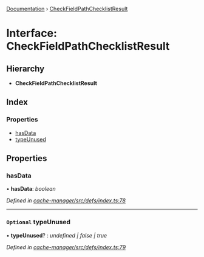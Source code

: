 [Documentation](../README.md) › [CheckFieldPathChecklistResult](checkfieldpathchecklistresult.md)

# Interface: CheckFieldPathChecklistResult

## Hierarchy

* **CheckFieldPathChecklistResult**

## Index

### Properties

* [hasData](checkfieldpathchecklistresult.md#hasdata)
* [typeUnused](checkfieldpathchecklistresult.md#optional-typeunused)

## Properties

###  hasData

• **hasData**: *boolean*

*Defined in [cache-manager/src/defs/index.ts:78](https://github.com/badbatch/graphql-box/blob/1c5407ab/packages/cache-manager/src/defs/index.ts#L78)*

___

### `Optional` typeUnused

• **typeUnused**? : *undefined | false | true*

*Defined in [cache-manager/src/defs/index.ts:79](https://github.com/badbatch/graphql-box/blob/1c5407ab/packages/cache-manager/src/defs/index.ts#L79)*
